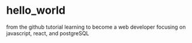# hello_world
from the github tutorial
learning to become a web developer focusing on javascript, react, and postgreSQL
